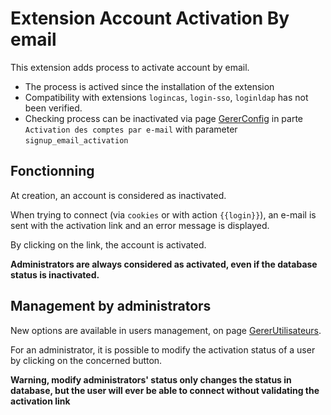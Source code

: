 # Extension Account Activation By email

This extension adds process to activate account by email.

 - The process is actived since the installation of the extension
 - Compatibility with extensions `logincas`, `login-sso`, `loginldap` has not been verified.
 - Checking process can be inactivated via page [GererConfig](?GererConfig ':ignore') in parte `Activation des comptes par e-mail` with parameter `signup_email_activation`

## Fonctionning

At creation, an account is considered as inactivated.

When trying to connect (via `cookies` or with action `{{login}}`), an e-mail is sent with the activation link and an error message is displayed.

By clicking on the link, the account is activated.

**Administrators are always considered as activated, even if the database status is inactivated.**

## Management by administrators

New options are available in users management, on page [GererUtilisateurs](?GererCGererUtilisateursonfig ':ignore').

For an administrator, it is possible to modify the activation status of a user by clicking on the concerned button.

**Warning, modify administrators' status only changes the status in database, but the user will ever be able to connect without validating the activation link**